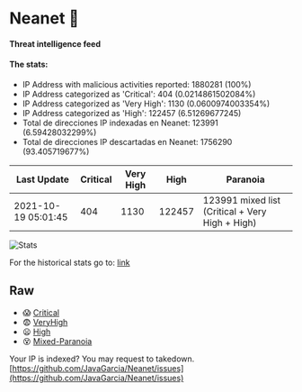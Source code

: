 # Neanet :hocho:
#### Threat intelligence feed
#### The stats:

- IP Address with malicious activities reported: 1880281 (100%)
- IP Address categorized as 'Critical':  404 (0.0214861502084%)
- IP Address categorized as 'Very High':  1130 (0.0600974003354%)
- IP Address categorized as 'High':  122457 (6.51269677245)
- Total de direcciones IP indexadas en Neanet:  123991 (6.59428032299%)
- Total de direcciones IP descartadas en Neanet:  1756290 (93.405719677%)

| Last Update | Critical | Very High | High | Paranoia |
| --- | --- | --- | --- | --- |
| 2021-10-19 05:01:45 | 404 | 1130 | 122457 | 123991 mixed list (Critical + Very High + High)|

![Stats](https://docs.google.com/spreadsheets/d/e/2PACX-1vSnaNMIXVabIpDJjufMlzH7poXnshF3mgd8Is1g9ytUEzVsP5my4Trn8f-xkoLLQ38xpL3HtmUexLo6/pubchart?oid=501124687&format=image)

For the historical stats go to: [link](/stats.csv)
## Raw
- :scream: [Critical](https://raw.githubusercontent.com/JavaGarcia/Neanet/master/blacklists/neanet_critical.txt)
- :fearful: [VeryHigh](https://raw.githubusercontent.com/JavaGarcia/Neanet/master/blacklists/neanet_veryHigh.txtt)
- :frowning: [High](https://raw.githubusercontent.com/JavaGarcia/Neanet/master/blacklists/neanet_high.txt)
- :dizzy_face: [Mixed-Paranoia](https://raw.githubusercontent.com/JavaGarcia/Neanet/master/blacklists/neanet_all.txt)


Your IP is indexed? You may request to takedown. [https://github.com/JavaGarcia/Neanet/issues](https://github.com/JavaGarcia/Neanet/issues)













































































































































































































































































































































































































































































































































































































































































































































































































































































































































































































































































































































































































































































































































































































































































































































































































































































































































































































































































































































































































































































































































































































































































































































































































































































































































































































































































































































































































































































































































































































































































































































































































































































































































































































































































































































































































































































































































































































































































































































































































































































































































































































































































































































































































































































































































































































































































































































































































































































































































































































































































































































































































































































































































































































































































































































































































































































































































































































































































































































































































































































































































































































































































































































































































































































































































































































































































































































































































































































































































































































































































































































































































































































































































































































































































































































































































































































































































































































































































































































































































































































































































































































































































































































































































































































































































































































































































































































































































































































































































































































































































































































































































































































































































































































































































































































































































































































































































































